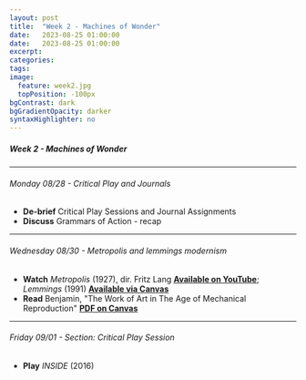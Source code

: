 ```yaml
---
layout: post
title:  "Week 2 - Machines of Wonder"
date:   2023-08-25 01:00:00
date:   2023-08-25 01:00:00
excerpt: 
categories:
tags:
image:
  feature: week2.jpg
  topPosition: -100px
bgContrast: dark
bgGradientOpacity: darker
syntaxHighlighter: no
---
```


##### **Week 2 - Machines of Wonder**

---

###### Monday 08/28 - Critical Play and Journals
- **De-brief** Critical Play Sessions and Journal Assignments
- **Discuss** Grammars of Action - recap

---

###### Wednesday 08/30 - *Metropolis* and lemmings modernism
- **Watch** *Metropolis* (1927), dir. Fritz Lang [**Available on YouTube**](https://www.youtube.com/watch?v=W_4no842TX8); *Lemmings* (1991) [**Available via Canvas**](https://uncch.instructure.com/courses/33866/discussion_topics/230654)
- **Read** Benjamin, "The Work of Art in The Age of Mechanical Reproduction" [**PDF on Canvas**](https://uncch.instructure.com/courses/33866/files/folder/Readings?preview=4600647)

---

###### Friday 09/01 - Section: Critical Play Session 
- **Play** *INSIDE* (2016) 

